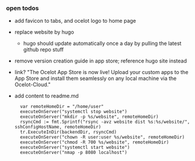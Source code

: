 ### open todos

* add favicon to tabs, and ocelot logo to home page
* replace website by hugo
  * hugo should update automatically once a day by pulling the latest github repo stuff
* remove version creation guide in app store; reference hugo site instead
* link? "The Ocelot App Store is now live! Upload your custom apps to the App Store and install them seamlessly on any local machine via the Ocelot-Cloud."
* add content to readme.md

		var remoteHomeDir = "/home/user"
		executeOnServer("systemctl stop website")
		executeOnServer("mkdir -p %s/website", remoteHomeDir)
		rsyncCmd := fmt.Sprintf("rsync -avz website dist %s:%s/website/", sshConfigHostName, remoteHomeDir)
		tr.ExecuteInDir(backendDir, rsyncCmd)
		executeOnServer("chown -R user:user %s/website", remoteHomeDir)
		executeOnServer("chmod -R 700 %s/website", remoteHomeDir)
		executeOnServer("systemctl start website")
		executeOnServer("nmap -p 8080 localhost")